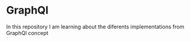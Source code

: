 # GraphQl

In this repository I am learning about the diferents implementations from GraphQl concept